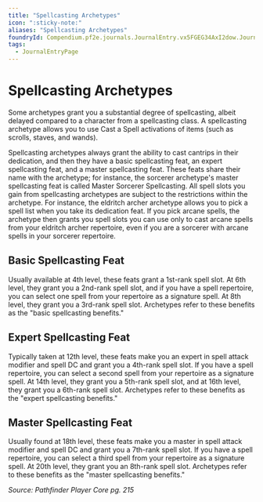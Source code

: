 ```yaml
---
title: "Spellcasting Archetypes"
icon: ":sticky-note:"
aliases: "Spellcasting Archetypes"
foundryId: Compendium.pf2e.journals.JournalEntry.vx5FGEG34AxI2dow.JournalEntryPage.DOc3Pf8wmVxanTIv
tags:
  - JournalEntryPage
---
```


# Spellcasting Archetypes
Some archetypes grant you a substantial degree of spellcasting, albeit delayed compared to a character from a spellcasting class. A spellcasting archetype allows you to use Cast a Spell activations of items (such as scrolls, staves, and wands).

Spellcasting archetypes always grant the ability to cast cantrips in their dedication, and then they have a basic spellcasting feat, an expert spellcasting feat, and a master spellcasting feat. These feats share their name with the archetype; for instance, the sorcerer archetype's master spellcasting feat is called Master Sorcerer Spellcasting. All spell slots you gain from spellcasting archetypes are subject to the restrictions within the archetype. For instance, the eldritch archer archetype allows you to pick a spell list when you take its dedication feat. If you pick arcane spells, the archetype then grants you spell slots you can use only to cast arcane spells from your eldritch archer repertoire, even if you are a sorcerer with arcane spells in your sorcerer repertoire.

## Basic Spellcasting Feat

Usually available at 4th level, these feats grant a 1st-rank spell slot. At 6th level, they grant you a 2nd-rank spell slot, and if you have a spell repertoire, you can select one spell from your repertoire as a signature spell. At 8th level, they grant you a 3rd-rank spell slot. Archetypes refer to these benefits as the "basic spellcasting benefits."

## Expert Spellcasting Feat

Typically taken at 12th level, these feats make you an expert in spell attack modifier and spell DC and grant you a 4th-rank spell slot. If you have a spell repertoire, you can select a second spell from your repertoire as a signature spell. At 14th level, they grant you a 5th-rank spell slot, and at 16th level, they grant you a 6th-rank spell slot. Archetypes refer to these benefits as the "expert spellcasting benefits."

## Master Spellcasting Feat

Usually found at 18th level, these feats make you a master in spell attack modifier and spell DC and grant you a 7th-rank spell slot. If you have a spell repertoire, you can select a third spell from your repertoire as a signature spell. At 20th level, they grant you an 8th-rank spell slot. Archetypes refer to these benefits as the "master spellcasting benefits."

_Source: Pathfinder Player Core pg. 215_